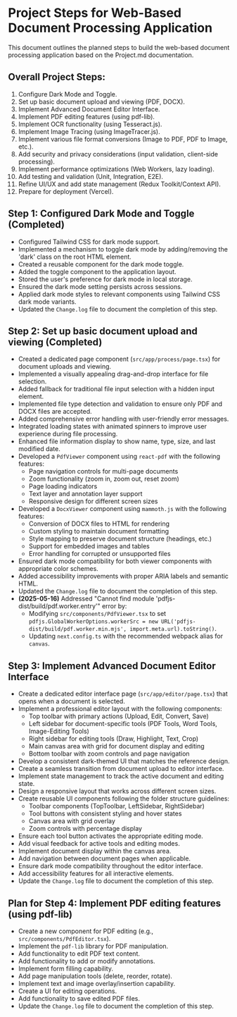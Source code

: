 # Project Steps for Web-Based Document Processing Application

This document outlines the planned steps to build the web-based document processing application based on the Project.md documentation.

## Overall Project Steps:

1.  Configure Dark Mode and Toggle.
2.  Set up basic document upload and viewing (PDF, DOCX).
3.  Implement Advanced Document Editor Interface.
4.  Implement PDF editing features (using pdf-lib).
5.  Implement OCR functionality (using Tesseract.js).
6.  Implement Image Tracing (using ImageTracer.js).
7.  Implement various file format conversions (Image to PDF, PDF to Image, etc.).
8.  Add security and privacy considerations (input validation, client-side processing).
9.  Implement performance optimizations (Web Workers, lazy loading).
10. Add testing and validation (Unit, Integration, E2E).
11. Refine UI/UX and add state management (Redux Toolkit/Context API).
12. Prepare for deployment (Vercel).

## Step 1: Configured Dark Mode and Toggle (Completed)

- Configured Tailwind CSS for dark mode support.
- Implemented a mechanism to toggle dark mode by adding/removing the 'dark' class on the root HTML element.
- Created a reusable component for the dark mode toggle.
- Added the toggle component to the application layout.
- Stored the user's preference for dark mode in local storage.
- Ensured the dark mode setting persists across sessions.
- Applied dark mode styles to relevant components using Tailwind CSS dark mode variants.
- Updated the `Change.log` file to document the completion of this step.

## Step 2: Set up basic document upload and viewing (Completed)

- Created a dedicated page component (`src/app/process/page.tsx`) for document uploads and viewing.
- Implemented a visually appealing drag-and-drop interface for file selection.
- Added fallback for traditional file input selection with a hidden input element.
- Implemented file type detection and validation to ensure only PDF and DOCX files are accepted.
- Added comprehensive error handling with user-friendly error messages.
- Integrated loading states with animated spinners to improve user experience during file processing.
- Enhanced file information display to show name, type, size, and last modified date.
- Developed a `PdfViewer` component using `react-pdf` with the following features:
  - Page navigation controls for multi-page documents
  - Zoom functionality (zoom in, zoom out, reset zoom)
  - Page loading indicators
  - Text layer and annotation layer support
  - Responsive design for different screen sizes
- Developed a `DocxViewer` component using `mammoth.js` with the following features:
  - Conversion of DOCX files to HTML for rendering
  - Custom styling to maintain document formatting
  - Style mapping to preserve document structure (headings, etc.)
  - Support for embedded images and tables
  - Error handling for corrupted or unsupported files
- Ensured dark mode compatibility for both viewer components with appropriate color schemes.
- Added accessibility improvements with proper ARIA labels and semantic HTML.
- Updated the `Change.log` file to document the completion of this step.
- **(2025-05-16)** Addressed "Cannot find module 'pdfjs-dist/build/pdf.worker.entry'" error by:
    - Modifying `src/components/PdfViewer.tsx` to set `pdfjs.GlobalWorkerOptions.workerSrc = new URL('pdfjs-dist/build/pdf.worker.min.mjs', import.meta.url).toString()`.
    - Updating `next.config.ts` with the recommended webpack alias for `canvas`.

## Step 3: Implement Advanced Document Editor Interface

- Create a dedicated editor interface page (`src/app/editor/page.tsx`) that opens when a document is selected.
- Implement a professional editor layout with the following components:
  - Top toolbar with primary actions (Upload, Edit, Convert, Save)
  - Left sidebar for document-specific tools (PDF Tools, Word Tools, Image-Editing Tools)
  - Right sidebar for editing tools (Draw, Highlight, Text, Crop)
  - Main canvas area with grid for document display and editing
  - Bottom toolbar with zoom controls and page navigation
- Develop a consistent dark-themed UI that matches the reference design.
- Create a seamless transition from document upload to editor interface.
- Implement state management to track the active document and editing state.
- Design a responsive layout that works across different screen sizes.
- Create reusable UI components following the folder structure guidelines:
  - Toolbar components (TopToolbar, LeftSidebar, RightSidebar)
  - Tool buttons with consistent styling and hover states
  - Canvas area with grid overlay
  - Zoom controls with percentage display
- Ensure each tool button activates the appropriate editing mode.
- Add visual feedback for active tools and editing modes.
- Implement document display within the canvas area.
- Add navigation between document pages when applicable.
- Ensure dark mode compatibility throughout the editor interface.
- Add accessibility features for all interactive elements.
- Update the `Change.log` file to document the completion of this step.

## Plan for Step 4: Implement PDF editing features (using pdf-lib)

- Create a new component for PDF editing (e.g., `src/components/PdfEditor.tsx`).
- Implement the `pdf-lib` library for PDF manipulation.
- Add functionality to edit PDF text content.
- Add functionality to add or modify annotations.
- Implement form filling capability.
- Add page manipulation tools (delete, reorder, rotate).
- Implement text and image overlay/insertion capability.
- Create a UI for editing operations.
- Add functionality to save edited PDF files.
- Update the `Change.log` file to document the completion of this step.
